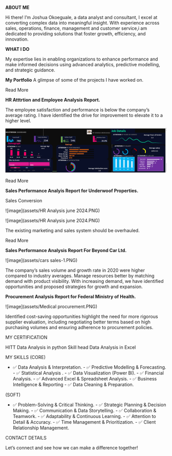 **ABOUT ME**

Hi there! I’m Joshua Okoeguale, a data analyst and consultant, I excel at converting complex data into meaningful insight. With experience across sales, operations, finance, management and customer service,i am dedicated to providing solutions that foster growth, efficiency, and innovation.

**WHAT I DO**

My expertise lies in enabling organizations to enhance performance and make informed decisions using advanced analytics, predictive modelling, and strategic guidance.


**My Portfolio**
A glimpse of some of the projects I have worked on.

Read More

**HR Atttrtion and Employee Analysis Report.**

The employee satisfaction and performance is below the company’s average rating. I have identified the drive for improvement to elevate it to a higher level.

![image](assets/hR-1.PNG)


Read More

**Sales Performance Analyis Report for Underwoof Properties.**

Sales Conversion

![image](assets/HR Analysis june 2024.PNG)



![image](assets/HR Analysis june 2024.PNG)

The existing marketing and sales system should be overhauled.


Read More

**Sales Performance Analysis Report For Beyond Car Ltd.**


![image](assets/cars sales-1.PNG)

The company’s sales volume and growth rate in 2020 were higher compared to industry averages. Manage resources better by matching demand with product visibility. With increasing demand, we have identified opportunities and proposed strategies for growth and expansion.


**Procurement Analysis Report for Federal Ministry of Health.**

![image](assets/Medical procurement.PNG)



Identified cost-saving opportunities highlight the need for more rigorous supplier evaluation, including negotiating better terms based on high purchasing volumes and ensuring adherence to procurement policies.

MY CERTIFICATION

HITT Data Analysis in python
Skill head Data Analysis in Excel

MY SKILLS (CORE)

- ✅ Data Analysis & Interpretation. - ✅ Predictive Modelling & Forecasting. - ✅ Statistical Analysis . - ✅ Data Visualization (Power BI). - ✅ Financial Analysis. - ✅ Advanced Excel & Spreadsheet Analysis. - ✅ Business Intelligence & Reporting - ✅ Data Cleaning & Preparation.

(SOFT)
- ✅ Problem-Solving & Critical Thinking. - ✅ Strategic Planning & Decision Making. - ✅ Communication & Data Storytelling. - ✅ Collaboration & Teamwork. - ✅ Adaptability & Continuous Learning. - ✅ Attention to Detail & Accuracy. - ✅ Time Management & Prioritization. - ✅ Client Relationship Management.

CONTACT DETAILS

Let’s connect and see how we can make a difference together!

